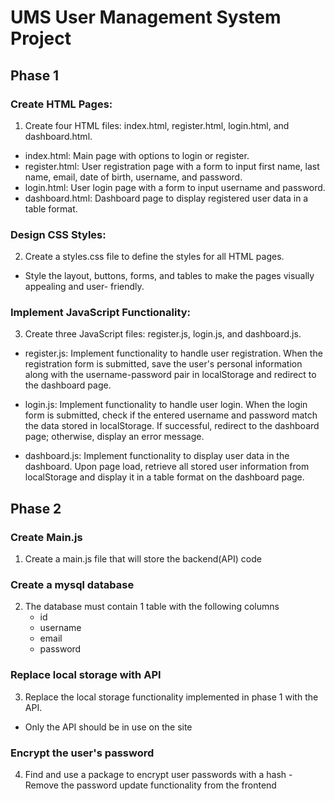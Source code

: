 # UMS User Management System Project

## Phase 1

### Create HTML Pages:
1. Create four HTML files: index.html, register.html, login.html, and
dashboard.html.
  - index.html: Main page with options to login or register.
  - register.html: User registration page with a form to input first name, last name, email, date of birth, username, and password.
  - login.html: User login page with a form to input username and password.
  - dashboard.html: Dashboard page to display registered user data in a table format.

### Design CSS Styles:
2. Create a styles.css file to define the styles for all HTML pages.
  - Style the layout, buttons, forms, and tables to make the pages visually appealing and user-
    friendly.

### Implement JavaScript Functionality:
3. Create three JavaScript files: register.js, login.js, and dashboard.js.

  - register.js: Implement functionality to handle user registration. When the
    registration form is submitted, save the user's personal information along with the
    username-password pair in localStorage and redirect to the dashboard page.

  - login.js: Implement functionality to handle user login. When the login form is
    submitted, check if the entered username and password match the data stored in
    localStorage. If successful, redirect to the dashboard page; otherwise, display an error
    message.

  - dashboard.js: Implement functionality to display user data in the dashboard. Upon
    page load, retrieve all stored user information from localStorage and display it in a table
    format on the dashboard page.

## Phase 2

### Create Main.js
1. Create a main.js file that will store the backend(API) code

### Create a mysql database
2. The database must contain 1 table with the following columns
   - id
   - username
   - email
   - password

### Replace local storage with API
3. Replace the local storage functionality implemented in phase 1 with the API.
  - Only the API should be in use on the site

### Encrypt the user's password
4. Find and use a package to encrypt user passwords with a hash
   -Remove the password update functionality from the frontend
   
